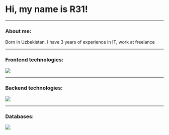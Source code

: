 
# Hi, my name is R31!

---

### About me:

<p>Born in Uzbekistan. I have 3 years of experience in IT, work at freelance</p>

---

### Frontend technologies:

<p align="left"><a href="https://github.com/Zok1jonovO"><img src="https://skillicons.dev/icons?i=javascript,typescript,vite,html,css,react,nextjs,tailwind,bootstrap"></a></p>

---

### Backend technologies:

<p align="left"><a href="https://github.com/Zok1jonovO"><img src="https://skillicons.dev/icons?i=nodejs,express"></a></p>

---

### Databases:

<p align="left"><a href="https://github.com/Zok1jonovO"><img src="https://skillicons.dev/icons?i=postgres,mysql,mongo"></a></p>
